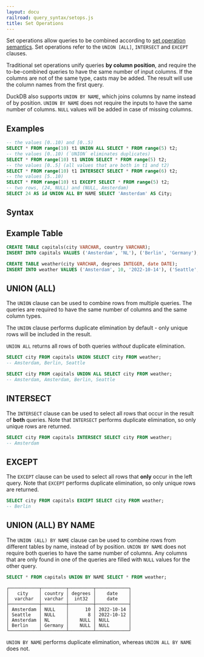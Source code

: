 ```yaml
---
layout: docu
railroad: query_syntax/setops.js
title: Set Operations
---
```


Set operations allow queries to be combined according to [set operation semantics](https://en.wikipedia.org/wiki/Set_(mathematics)#Basic_operations). Set operations refer to the `UNION [ALL]`, `INTERSECT` and `EXCEPT` clauses.

Traditional set operations unify queries **by column position**, and require the to-be-combined queries to have the same number of input columns. If the columns are not of the same type, casts may be added.  The result will use the column names from the first query.

DuckDB also supports `UNION BY NAME`, which joins columns by name instead of by position. `UNION BY NAME` does not require the inputs to have the same number of columns. `NULL` values will be added in case of missing columns. 

## Examples

```sql
-- the values [0..10) and [0..5)
SELECT * FROM range(10) t1 UNION ALL SELECT * FROM range(5) t2;
-- the values [0..10) (`UNION` eliminates duplicates)
SELECT * FROM range(10) t1 UNION SELECT * FROM range(5) t2;
-- the values [0..5] (all values that are both in t1 and t2)
SELECT * FROM range(10) t1 INTERSECT SELECT * FROM range(6) t2;
-- the values [5..10)
SELECT * FROM range(10) t1 EXCEPT SELECT * FROM range(5) t2;
-- two rows, (24, NULL) and (NULL, Amsterdam)
SELECT 24 AS id UNION ALL BY NAME SELECT 'Amsterdam' AS City;
```

## Syntax

<div id="rrdiagram"></div>

## Example Table

```sql
CREATE TABLE capitals(city VARCHAR, country VARCHAR);
INSERT INTO capitals VALUES ('Amsterdam', 'NL'), ('Berlin', 'Germany');

CREATE TABLE weather(city VARCHAR, degrees INTEGER, date DATE);
INSERT INTO weather VALUES ('Amsterdam', 10, '2022-10-14'), ('Seattle', 8, '2022-10-12');
```

## UNION (ALL)

The `UNION` clause can be used to combine rows from multiple queries. The queries are required to have the same number of columns and the same column types.

The `UNION` clause performs duplicate elimination by default - only unique rows will be included in the result.

`UNION ALL` returns all rows of both queries *without* duplicate elimination.

```sql
SELECT city FROM capitals UNION SELECT city FROM weather;
-- Amsterdam, Berlin, Seattle

SELECT city FROM capitals UNION ALL SELECT city FROM weather;
-- Amsterdam, Amsterdam, Berlin, Seattle
```

## INTERSECT

The `INTERSECT` clause can be used to select all rows that occur in the result of **both** queries. Note that `INTERSECT` performs duplicate elimination, so only unique rows are returned.

```sql
SELECT city FROM capitals INTERSECT SELECT city FROM weather;
-- Amsterdam
```

## EXCEPT

The `EXCEPT` clause can be used to select all rows that **only** occur in the left query. Note that `EXCEPT` performs duplicate elimination, so only unique rows are returned.

```sql
SELECT city FROM capitals EXCEPT SELECT city FROM weather;
-- Berlin
```

## UNION (ALL) BY NAME

The `UNION (ALL) BY NAME` clause can be used to combine rows from different tables by name, instead of by position. `UNION BY NAME` does not require both queries to have the same number of columns. Any columns that are only found in one of the queries are filled with `NULL` values for the other query.   

```sql
SELECT * FROM capitals UNION BY NAME SELECT * FROM weather;
```

```text
┌───────────┬─────────┬─────────┬────────────┐
│   city    │ country │ degrees │    date    │
│  varchar  │ varchar │  int32  │    date    │
├───────────┼─────────┼─────────┼────────────┤
│ Amsterdam │ NULL    │      10 │ 2022-10-14 │
│ Seattle   │ NULL    │       8 │ 2022-10-12 │
│ Amsterdam │ NL      │    NULL │ NULL       │
│ Berlin    │ Germany │    NULL │ NULL       │
└───────────┴─────────┴─────────┴────────────┘
```

`UNION BY NAME` performs duplicate elimination, whereas `UNION ALL BY NAME` does not.